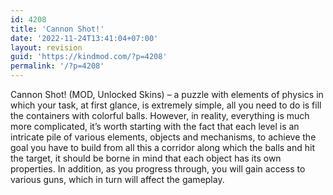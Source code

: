 ```yaml
---
id: 4208
title: 'Cannon Shot!'
date: '2022-11-24T13:41:04+07:00'
layout: revision
guid: 'https://kindmod.com/?p=4208'
permalink: '/?p=4208'
---
```


Cannon Shot! (MOD, Unlocked Skins) – a puzzle with elements of physics in which your task, at first glance, is extremely simple, all you need to do is fill the containers with colorful balls. However, in reality, everything is much more complicated, it’s worth starting with the fact that each level is an intricate pile of various elements, objects and mechanisms, to achieve the goal you have to build from all this a corridor along which the balls and hit the target, it should be borne in mind that each object has its own properties. In addition, as you progress through, you will gain access to various guns, which in turn will affect the gameplay.